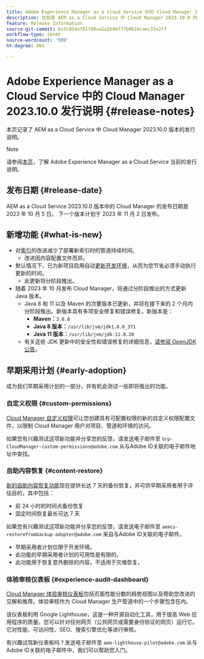 ```yaml
---
title: Adobe Experience Manager as a Cloud Service 中的 Cloud Manager 2023.10.0 发行说明
description: 这些是 AEM as a Cloud Service 中 Cloud Manager 2023.10.0 的发行说明。
feature: Release Information
source-git-commit: bc3c054e781789aa2a2b94f77b0616caec15e2ff
workflow-type: tm+mt
source-wordcount: '509'
ht-degree: 86%

---
```



# Adobe Experience Manager as a Cloud Service 中的 Cloud Manager 2023.10.0 发行说明 {#release-notes}

本页记录了 AEM as a Cloud Service 中 Cloud Manager 2023.10.0 版本的发行说明。

>[!NOTE]
>
>请参阅[本页](/help/release-notes/release-notes-cloud/release-notes-current.md)，了解 Adobe Experience Manager as a Cloud Service 当前的发行说明。

## 发布日期 {#release-date}

AEM as a Cloud Service 2023.10.0 版本中的 Cloud Manager 的发布日期是 2023 年 10 月 5 日。 下一个版本计划于 2023 年 11 月 2 日发布。

## 新增功能 {#what-is-new}

* 对[索引](/help/operations/indexing.md)的改进减少了部署新索引时的管道持续时间。
   * 改进因内容配置文件而异。
* 默认情况下，已为新项目启用自动[更新开发环境](/help/implementing/cloud-manager/manage-environments.md#updating-environments)，从而为您节省必须手动执行更新的时间。
   * 此更新将分阶段推出。
* 随着 2023 年 10 月发布 Cloud Manager，将通过分阶段推出的方式更新 Java 版本。
   * Java 8 和 11 以及 Maven 的次要版本已更新，并将在接下来的 2 个月内分阶段推出。新版本具有多项安全修复和错误修复。新版本是：
      * **Maven：**`3.8.8`
      * **Java 8 版本：**`/usr/lib/jvm/jdk1.8.0_371`
      * **Java 11 版本：**`/usr/lib/jvm/jdk-11.0.20`
   * 有关这些 JDK 更新中的安全性和错误修复的详细信息，[请参阅 OpenJDK 公告](https://openjdk.org/groups/vulnerability/advisories/)。

## 早期采用计划 {#early-adoption}

成为我们早期采用计划的一部分，并有机会测试一些即将推出的功能。

### 自定义权限 {#custom-permissions}

[Cloud Manager 自定义权限](/help/implementing/cloud-manager/custom-permissions.md)可让您创建具有可配置权限的新的自定义权限配置文件，以限制 Cloud Manager 用户对项目、管道和环境的访问。

如果您有兴趣测试这项新功能并分享您的反馈，请发送电子邮件至 `Grp-CloudManager-custom-permissions@adobe.com` 从与Adobe ID关联的电子邮件地址中查找。

### 自助内容恢复 {#content-restore}

[新的自助内容恢复功能](/help/operations/restore.md)现在提供长达 7 天的备份恢复，并可供早期采用者用于评估目的，其中包括：

* 前 24 小时的时间点备份恢复
* 固定时间恢复最长可达 7 天

如果您有兴趣测试这项新功能并分享您的反馈，请发送电子邮件至 `aemcs-restorefrombackup-adopter@adobe.com` 来自与Adobe ID关联的电子邮件。

* 早期采用者计划仅限于开发环境。
* 此功能的早期采用者计划的可用性是有限的。
* 此功能用于恢复意外删除的内容，不适用于灾难恢复。

### 体验审核仪表板 {#experience-audit-dashboard}

[Cloud Manager 体验审核仪表板](/help/implementing/cloud-manager/experience-audit-dashboard.md)包括页面性能分数的趋势视图以及帮助您改进的见解和推荐。体验审核作为 Cloud Manager 生产管道中的一个步骤包含在内。

该仪表板利用 Google Lighthouse，这是一种开源自动化工具，用于提高 Web 应用程序的质量。您可以针对任何网页（公共网页或需要身份验证的网页）运行它。它对性能、可访问性、SEO、搜索引擎优化等进行审核。

有兴趣试驾新仪表板吗？发送电子邮件至 `aem-lighthouse-pilot@adobe.com` 从与Adobe ID关联的电子邮件中，我们可以帮助您入门。
